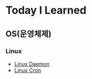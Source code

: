 # Today I Learned

## OS(운영체제)

### Linux
- [Linux Daemon](./OS/2020-07-19-linux-daemon.md)
- [Linux Cron](./OS/2020-07-19-linux-cron.md)